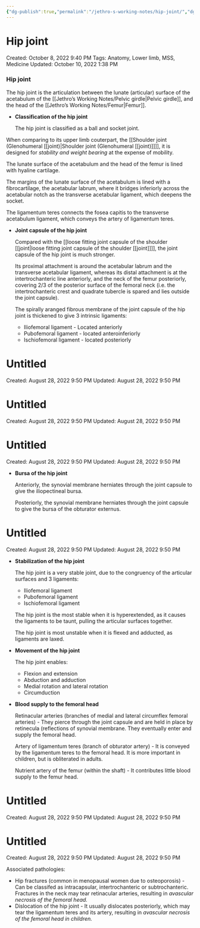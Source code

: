 ```yaml
---
{"dg-publish":true,"permalink":"/jethro-s-working-notes/hip-joint/","dgPassFrontmatter":true}
---
```



# Hip joint

Created: October 8, 2022 9:40 PM
Tags: Anatomy, Lower limb, MSS, Medicine
Updated: October 10, 2022 1:38 PM

### Hip joint

The hip joint is the articulation between the lunate (articular) surface of the acetabulum of the [[Jethro’s Working Notes/Pelvic girdle\|Pelvic girdle]], and the head of the [[Jethro’s Working Notes/Femur\|Femur]].

- **Classification of the hip joint**
    
    The hip joint is classified as a ball and socket joint.
    

When comparing to its upper limb couterpart, the [[Shoulder joint (Glenohumeral [[joint)\|Shoulder joint (Glenohumeral [[joint)]]]], it is designed for *stability and weight bearing* at the expense of mobility.

The lunate surface of the acetabulum and the head of the femur is lined with hyaline cartilage.

The margins of the lunate surface of the acetabulum is lined with a fibrocartilage, the acetabular labrum, where it bridges inferiorly across the acetabular notch as the transverse acetabular ligament, which deepens the socket.

The ligamentum teres connects the fosea capitis to the transverse acetabulum ligament, which conveys the artery of ligamentum teres.

- **Joint capsule of the hip joint**
    
    Compared with the [[loose fitting joint capsule of the shoulder [[joint\|loose fitting joint capsule of the shoulder [[joint]]]], the joint capsule of the hip joint is much stronger.
    
    Its proximal attachment is around the acetabular labrum and the transverse acetabular ligament, whereas its distal attachment is at the intertrochanteric line anteriorly, and the neck of the femur posteriorly, covering 2/3 of the posterior surface of the femoral neck (i.e. the intertrochanteric crest and quadrate tubercle is spared and lies outside the joint capsule).
    
    The spirally aranged fibrous membrane of the joint capsule of the hip joint is thickened to give 3 intrinsic ligaments:
    
    - Iliofemoral ligament - Located anteriorly
    - Pubofemoral ligament - located anteroinferiorly
    - Ischiofemoral ligament - located posteriorly
    
    
<div class="transclusion internal-embed is-loaded"><div class="markdown-embed">





# Untitled

Created: August 28, 2022 9:50 PM
Updated: August 28, 2022 9:50 PM

</div></div>

    
    
<div class="transclusion internal-embed is-loaded"><div class="markdown-embed">





# Untitled

Created: August 28, 2022 9:50 PM
Updated: August 28, 2022 9:50 PM

</div></div>

    
    
<div class="transclusion internal-embed is-loaded"><div class="markdown-embed">





# Untitled

Created: August 28, 2022 9:50 PM
Updated: August 28, 2022 9:50 PM

</div></div>

    
- **Bursa of the hip joint**
    
    Anteriorly, the synovial membrane herniates through the joint capsule to give the iliopectineal bursa.
    
    Posteriorly, the synovial membrane herniates through the joint capsule to give the bursa of the obturator externus.
    
    
<div class="transclusion internal-embed is-loaded"><div class="markdown-embed">





# Untitled

Created: August 28, 2022 9:50 PM
Updated: August 28, 2022 9:50 PM

</div></div>

    
- **Stabilization of the hip joint**
    
    The hip joint is a very stable joint, due to the congruency of the articular surfaces and 3 ligaments:
    
    - Iliofemoral ligament
    - Pubofemoral ligament
    - Ischiofemoral ligament
    
    The hip joint is the most stable when it is hyperextended, as it causes the ligaments to be taunt, pulling the articular surfaces together.
    
    The hip joint is most unstable when it is flexed and adducted, as ligaments are laxed.
    
- **Movement of the hip joint**
    
    The hip joint enables:
    
    - Flexion and extension
    - Abduction and adduction
    - Medial rotation and lateral rotation
    - Circumduction
- **Blood supply to the femoral head**
    
    Retinacular arteries (branches of medial and lateral circumflex femoral arteries) - They pierce through the joint capsule and are held in place by retinecula (reflections of synovial membrane. They eventually enter and supply the femoral head.
    
    Artery of ligamentum teres (branch of obturator artery) - It is conveyed by the ligamentum teres to the femoral head. It is more important in children, but is obliterated in adults.
    
    Nutrient artery of the femur (within the shaft) - It contributes little blood supply to the femur head.
    
    
<div class="transclusion internal-embed is-loaded"><div class="markdown-embed">





# Untitled

Created: August 28, 2022 9:50 PM
Updated: August 28, 2022 9:50 PM

</div></div>

    
    
<div class="transclusion internal-embed is-loaded"><div class="markdown-embed">





# Untitled

Created: August 28, 2022 9:50 PM
Updated: August 28, 2022 9:50 PM

</div></div>

    

Associated pathologies:

- Hip fractures (common in menopausal women due to osteoporosis) - Can be classifed as intracapsular, intertrochanteric or subtrochanteric. Fractures in the neck may tear retinacular arteries, resulting in *avascular necrosis of the femoral head.*
- Dislocation of the hip joint - It usually dislocates posteriorly, which may tear the ligamentum teres and its artery, resulting in *avascular necrosis of the femoral head in children.*